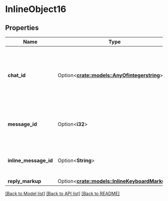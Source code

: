 # InlineObject16

## Properties

Name | Type | Description | Notes
------------ | ------------- | ------------- | -------------
**chat_id** | Option<[**crate::models::AnyOfintegerstring**](anyOf<integer,string>.md)> | Required if *inline\\_message\\_id* is not specified. Unique identifier for the target chat or username of the target channel (in the format `@channelusername`) | [optional]
**message_id** | Option<**i32**> | Required if *inline\\_message\\_id* is not specified. Identifier of the message with live location to stop | [optional]
**inline_message_id** | Option<**String**> | Required if *chat\\_id* and *message\\_id* are not specified. Identifier of the inline message | [optional]
**reply_markup** | Option<[**crate::models::InlineKeyboardMarkup**](InlineKeyboardMarkup.md)> |  | [optional]

[[Back to Model list]](../README.md#documentation-for-models) [[Back to API list]](../README.md#documentation-for-api-endpoints) [[Back to README]](../README.md)


